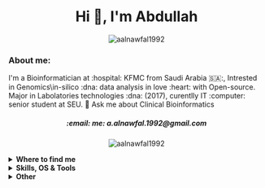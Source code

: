 <h1 align="center">Hi 👋, I'm Abdullah </h1>
<p align="center">
  <img src="https://komarev.com/ghpvc/?username=aalnawfal1992&label=Profile%20views&color=0e75b6&style=flat" alt="aalnawfal1992" />
</p>


<div>
  <h3 align="left">About me:</h3>
  <p>
      I'm a Bioinformatician at :hospital: KFMC from Saudi Arabia 🇸🇦:, Intrested in Genomics\in-silico :dna: data analysis in love :heart: with Open-source.
      Major in Labolatories technologies :dna: (2017), curentlly IT :computer: senior student at SEU. 💬 Ask me about Clinical Bioinformatics
      <h5 align="center">:email: me: a.alnawfal.1992@gmail.com</h5>
      </p>
  <p align="center">
      <img src="https://github-readme-stats.vercel.app/api?username=aalnawfal1992&show_icons=true&locale=en" alt="aalnawfal1992" />
  </p>
</div>

<details>
  <summary><b>Where to find me</b></summary>
  <p align="left">
    <a href="https://linkedin.com/in/https://www.linkedin.com/in/abdullah-a-746930166" target="blank"><img align="center" src="https://raw.githubusercontent.com/rahuldkjain/github-profile-readme-generator/master/src/images/icons/Social/linked-in-alt.svg" alt="https://www.linkedin.com/in/abdullah-a-746930166" height="30" width="40" /></a>
  </p>
</details>


<details>
  <summary><b>Skills, OS & Tools</b></summary>
<p align="center"> <a href="https://developer.android.com" target="_blank" rel="noreferrer"> <img src="https://raw.githubusercontent.com/devicons/devicon/master/icons/android/android-original-wordmark.svg" alt="android" width="40" height="40"/> </a> <a href="https://www.gnu.org/software/bash/" target="_blank" rel="noreferrer"> <img src="https://www.vectorlogo.zone/logos/gnu_bash/gnu_bash-icon.svg" alt="bash" width="40" height="40"/> </a> <a href="https://getbootstrap.com" target="_blank" rel="noreferrer"> <img src="https://raw.githubusercontent.com/devicons/devicon/master/icons/bootstrap/bootstrap-plain-wordmark.svg" alt="bootstrap" width="40" height="40"/> </a> <a href="https://www.cprogramming.com/" target="_blank" rel="noreferrer"> <img src="https://raw.githubusercontent.com/devicons/devicon/master/icons/c/c-original.svg" alt="c" width="40" height="40"/> </a> <a href="https://www.w3schools.com/cpp/" target="_blank" rel="noreferrer"> <img src="https://raw.githubusercontent.com/devicons/devicon/master/icons/cplusplus/cplusplus-original.svg" alt="cplusplus" width="40" height="40"/> </a> <a href="https://www.w3schools.com/css/" target="_blank" rel="noreferrer"> <img src="https://raw.githubusercontent.com/devicons/devicon/master/icons/css3/css3-original-wordmark.svg" alt="css3" width="40" height="40"/> </a> <a href="https://www.w3.org/html/" target="_blank" rel="noreferrer"> <img src="https://raw.githubusercontent.com/devicons/devicon/master/icons/html5/html5-original-wordmark.svg" alt="html5" width="40" height="40"/> </a> <a href="https://www.java.com" target="_blank" rel="noreferrer"> <img src="https://raw.githubusercontent.com/devicons/devicon/master/icons/java/java-original.svg" alt="java" width="40" height="40"/> </a> <a href="https://developer.mozilla.org/en-US/docs/Web/JavaScript" target="_blank" rel="noreferrer"> <img src="https://raw.githubusercontent.com/devicons/devicon/master/icons/javascript/javascript-original.svg" alt="javascript" width="40" height="40"/> </a> <a href="https://www.linux.org/" target="_blank" rel="noreferrer"> <img src="https://raw.githubusercontent.com/devicons/devicon/master/icons/linux/linux-original.svg" alt="linux" width="40" height="40"/> </a> <a href="https://www.microsoft.com/en-us/sql-server" target="_blank" rel="noreferrer"> <img src="https://www.svgrepo.com/show/303229/microsoft-sql-server-logo.svg" alt="mssql" width="40" height="40"/> </a> <a href="https://www.mysql.com/" target="_blank" rel="noreferrer"> <img src="https://raw.githubusercontent.com/devicons/devicon/master/icons/mysql/mysql-original-wordmark.svg" alt="mysql" width="40" height="40"/> </a> <a href="https://www.php.net" target="_blank" rel="noreferrer"> <img src="https://raw.githubusercontent.com/devicons/devicon/master/icons/php/php-original.svg" alt="php" width="40" height="40"/> </a> <a href="https://www.python.org" target="_blank" rel="noreferrer"> <img src="https://raw.githubusercontent.com/devicons/devicon/master/icons/python/python-original.svg" alt="python" width="40" height="40"/> </a> <a href="https://www.tensorflow.org" target="_blank" rel="noreferrer"> <img src="https://www.vectorlogo.zone/logos/tensorflow/tensorflow-icon.svg" alt="tensorflow" width="40" height="40"/> </a> </p>
<hr style="width: 1000px; margin: auto;" />
<p align="center"><img src="https://github-readme-stats.vercel.app/api/top-langs?username=aalnawfal1992&show_icons=true&locale=en&layout=compact" alt="aalnawfal1992" /></p>
</div>

</details>


<details>
  <summary><b>Other</b></summary>
    <p align="center"><img src="https://github-readme-streak-stats.herokuapp.com/?user=aalnawfal1992&" alt="aalnawfal1992" /></p>

</details>
